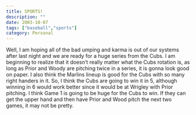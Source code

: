 ```yaml
---
title: SPORTS!
description: ""
date: 2003-10-07
tags: ["baseball","sports"]
category: Personal
---
```


Well, I am hoping all of the bad umping and karma is out of our systems after last night and we are ready for a huge series from the Cubs. I am beginning to realize that it doesn’t really matter what the Cubs rotation is, as long as Prior and Woody are pitching twice in a series, it is gonna look good on paper. I also think the Marlins lineup is good for the Cubs with so many right handers in it. So, I think the Cubs are going to win it in 5, although winning in 6 would work better since it would be at Wrigley with Prior pitching. I think Game 1 is going to be huge for the Cubs to win. If they can get the upper hand and then have Prior and Wood pitch the next two games, it may not be pretty.